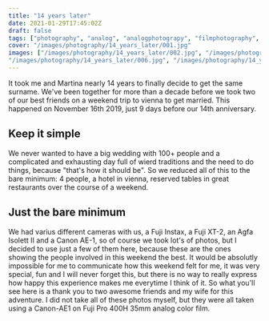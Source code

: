 ```yaml
---
title: "14 years later"
date: 2021-01-29T17:45:02Z
draft: false
tags: ["photography", "analog", "analogphotograpy", "filmphotography", "people", "portrait", "wedding"]
cover: "/images/photography/14_years_later/001.jpg"
images: ["/images/photography/14_years_later/002.jpg", "/images/photography/14_years_later/003.jpg", "/images/photography/14_years_later/004.jpg", "/images/photography/14_years_later/005.jpg",
"/images/photography/14_years_later/006.jpg", "/images/photography/14_years_later/007.jpg", "/images/photography/14_years_later/008.jpg", "/images/photography/14_years_later/009.jpg", "/images/photography/14_years_later/010.jpg"]
---
```

It took me and Martina nearly 14 years to finally decide to get the same surname. We've been together for more than a decade before we took two of our best friends on a weekend trip to vienna to get married. This happened on November 16th 2019, just 9 days before our 14th anniversary.

## Keep it simple

We never wanted to have a big wedding with 100+ people and a complicated and exhausting day full of wierd traditions and the need to do things, because "that's how it should be". So we reduced all of this to the bare minimum: 4 people, a hotel in vienna, reserved tables in great restaurants over the course of a weekend.

## Just the bare minimum

We had varius different cameras with us, a Fuji Instax, a Fuji XT-2, an Agfa Isolett II and a Canon AE-1, so of course we took lot's of photos, but I decided to use just a few of them here, because these are the ones showing the people involved in this weekend the best. It would be absolutly impossible for me to communicate how this weekend felt for me, it was very special, fun and I will never forget this, but there is no way to really express how happy this experience makes me everytime I think of it. So what you'll see here is a thank you to two awesome friends and my wife for this adventure. I did not take all of these photos myself, but they were all taken using a Canon-AE1 on Fuji Pro 400H 35mm analog color film.